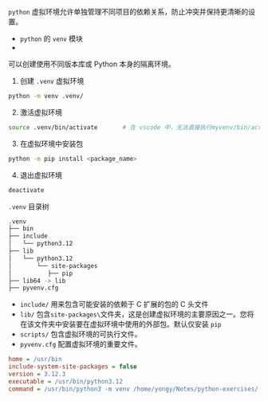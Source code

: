 `python` 虚拟环境允许单独管理不同项目的依赖关系，防止冲突并保持更清晰的设置。
- `python` 的 `venv` 模块
- 

可以创建使用不同版本库或 Python 本身的隔离环境。

1. 创建 `.venv` 虚拟环境
```bash
python -m venv .venv/
```

2. 激活虚拟环境
```bash
source .venv/bin/activate		# 在 vscode 中，无法直接执行myvenv/bin/activate
```

3. 在虚拟环境中安装包
```bash
python -m pip install <package_name>
```

4. 退出虚拟环境
```bash
deactivate
```

`.venv` 目录树
```bash
.venv
├── bin
├── include
│   └── python3.12
├── lib
│   └── python3.12
│       └── site-packages
│          ├── pip
├── lib64 -> lib
├── pyvenv.cfg
```

- `include/` 用来包含可能安装的依赖于 C 扩展的包的 C 头文件
- `lib/` 包含`site-packages\`文件夹，这是创建虚拟环境的主要原因之一。您将在该文件夹中安装要在虚拟环境中使用的外部包。默认仅安装 `pip`
- `scripts/` 包含虚拟环境的可执行文件。
- `pyvenv.cfg` 配置虚拟环境的重要文件。
```cfg
home = /usr/bin
include-system-site-packages = false
version = 3.12.3
executable = /usr/bin/python3.12
command = /usr/bin/python3 -m venv /home/yongy/Notes/python-exercises/.venv
```
